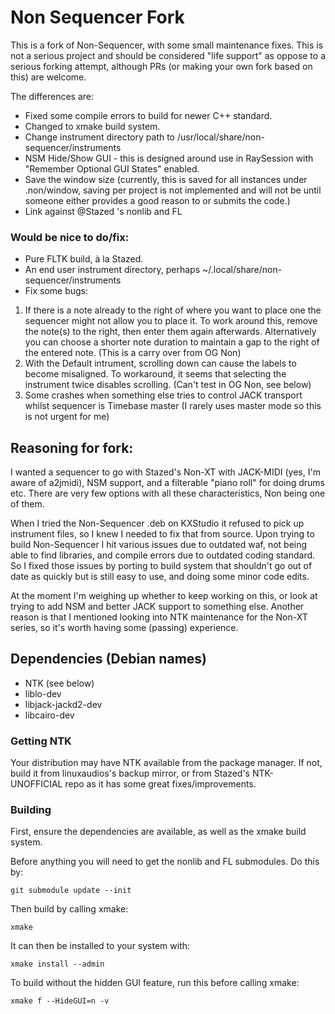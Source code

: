 # Non Sequencer Fork

This is a fork of Non-Sequencer, with some small maintenance fixes. 
This is not a serious project and should be considered "life support" as oppose to a serious forking attempt, although PRs (or making your own fork based on this) are welcome.

The differences are:

+ Fixed some compile errors to build for newer C++ standard.
+ Changed to xmake build system.
+ Change instrument directory path to /usr/local/share/non-sequencer/instruments
+ NSM Hide/Show GUI - this is designed around use in RaySession with "Remember Optional GUI States" enabled.
+ Save the window size (currently, this is saved for all instances under .non/window, saving per project is not implemented and will not be until someone either provides a good reason to or submits the code.)
+ Link against @Stazed 's nonlib and FL

### Would be nice to do/fix:
+ Pure FLTK build, à la Stazed.
+ An end user instrument directory, perhaps ~/.local/share/non-sequencer/instruments
+ Fix some bugs: 
1) If there is a note already to the right of where you want to place one the sequencer might not allow you to place it. To work around this, remove the note(s) to the right, then enter them again afterwards. Alternatively you can choose a shorter note duration to maintain a gap to the right of the entered note. (This is a carry over from OG Non)
2) With the Default intrument, scrolling down can cause the labels to become misaligned. To workaround, it seems that selecting the instrument twice disables scrolling. (Can't test in OG Non, see below)
3) Some crashes when something else tries to control JACK transport whilst sequencer is Timebase master (I rarely uses master mode so this is not urgent for me)

## Reasoning for fork:

I wanted a sequencer to go with Stazed's Non-XT with JACK-MIDI (yes, I'm aware of a2jmidi), NSM support, and a filterable "piano roll" for doing drums etc. There are very few options with all these characteristics, Non being one of them.

When I tried the Non-Sequencer .deb on KXStudio it refused to pick up instrument files, so I knew I needed to fix that from source. Upon trying to build Non-Sequencer I hit various issues due to outdated waf, not being able to find libraries, and compile errors due to outdated coding standard. So I fixed those issues by porting to build system that shouldn't go out of date as quickly but is still easy to use, and doing some minor code edits.

At the moment I'm weighing up whether to keep working on this, or look at trying to add NSM and better JACK support to something else.
Another reason is that I mentioned looking into NTK maintenance for the Non-XT series, so it's worth having some (passing) experience.

## Dependencies (Debian names)
+ NTK (see below)
+ liblo-dev
+ libjack-jackd2-dev
+ libcairo-dev

### Getting NTK
Your distribution may have NTK available from the package manager. 
If not, build it from linuxaudios's backup mirror, or from Stazed's NTK-UNOFFICIAL repo as it has some great fixes/improvements.

### Building
First, ensure the dependencies are available, as well as the xmake build system.

Before anything you will need to get the nonlib and FL submodules. Do this by:
```
git submodule update --init
```

Then build by calling xmake:

```
xmake
```

It can then be installed to your system with:

```
xmake install --admin
```

To build without the hidden GUI feature, run this before calling xmake:
```
xmake f --HideGUI=n -v
```